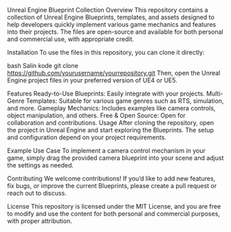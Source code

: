 Unreal Engine Blueprint Collection
Overview
This repository contains a collection of Unreal Engine Blueprints, templates, and assets designed to help developers quickly implement various game mechanics and features into their projects. The files are open-source and available for both personal and commercial use, with appropriate credit.

Installation
To use the files in this repository, you can clone it directly:

bash
Salin kode
git clone https://github.com/yourusername/yourrepository.git
Then, open the Unreal Engine project files in your preferred version of UE4 or UE5.

Features
Ready-to-Use Blueprints: Easily integrate with your projects.
Multi-Genre Templates: Suitable for various game genres such as RTS, simulation, and more.
Gameplay Mechanics: Includes examples like camera controls, object manipulation, and others.
Free & Open Source: Open for collaboration and contributions.
Usage
After cloning the repository, open the project in Unreal Engine and start exploring the Blueprints. The setup and configuration depend on your project requirements.

Example Use Case
To implement a camera control mechanism in your game, simply drag the provided camera blueprint into your scene and adjust the settings as needed.

Contributing
We welcome contributions! If you’d like to add new features, fix bugs, or improve the current Blueprints, please create a pull request or reach out to discuss.

License
This repository is licensed under the MIT License, and you are free to modify and use the content for both personal and commercial purposes, with proper attribution.
